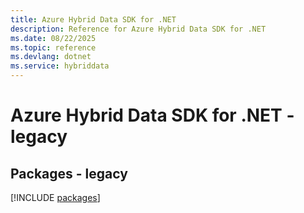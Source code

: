 ```yaml
---
title: Azure Hybrid Data SDK for .NET
description: Reference for Azure Hybrid Data SDK for .NET
ms.date: 08/22/2025
ms.topic: reference
ms.devlang: dotnet
ms.service: hybriddata
---
```

# Azure Hybrid Data SDK for .NET - legacy
## Packages - legacy
[!INCLUDE [packages](hybrid-data-index.md)]